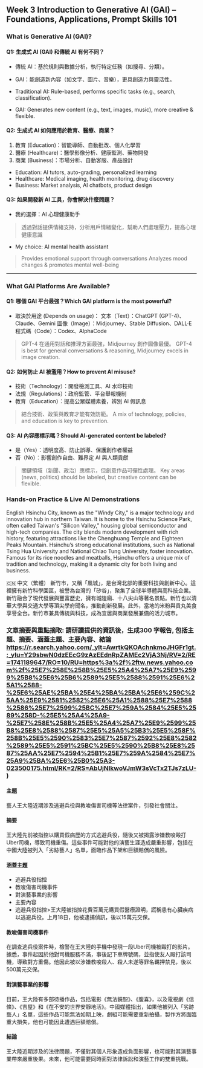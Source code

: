## Week 3 Introduction to Generative AI (GAI) – Foundations, Applications, Prompt Skills 101


### What is Generative AI (GAI)?
#### Q1: 生成式 AI (GAI) 和傳統 AI 有何不同？
 - 傳統 AI：基於規則與數據分析，執行特定任務（如搜尋、分類）。
 -  GAI：能創造新內容（如文字、圖片、音樂），更具創造力與靈活性。

- Traditional AI: Rule-based, performs specific tasks (e.g., search, classification).
- GAI: Generates new content (e.g., text, images, music), more creative & flexible.

#### Q2: 生成式 AI 如何應用於教育、醫療、商業？
1. 教育 (Education)：智能導師、自動批改、個人化學習
2. 醫療 (Healthcare)：醫學影像分析、健康監測、藥物開發
3. 商業 (Business)：市場分析、自動客服、產品設計

* Education: AI tutors, auto-grading, personalized learning
* Healthcare: Medical imaging, health monitoring, drug discovery
* Business: Market analysis, AI chatbots, product design

#### Q3: 如果開發新 AI 工具，你會解決什麼問題？
* 我的選擇：AI 心理健康助手 
>透過對話提供情緒支持，分析用戶情緒變化，幫助人們處理壓力，提高心理健康意識
* My choice: AI mental health assistant 
>Provides emotional support through conversations
>Analyzes mood changes & promotes mental well-being
---
### What GAI Platforms Are Available?

#### Q1: 哪個 GAI 平台最強？Which GAI platform is the most powerful?
* 取決於用途 (Depends on usage)：
文本（Text）：ChatGPT (GPT-4)、Claude、Gemini
圖像（Image）：Midjourney、Stable Diffusion、DALL·E
程式碼（Code）：Codex、AlphaCode
>GPT-4 在通用對話和推理方面最強，Midjourney 創作圖像最優。
> GPT-4 is best for general conversations & reasoning, Midjourney excels in image creation.

#### Q2: 如何防止 AI 被濫用？How to prevent AI misuse?
* 技術（Technology）：開發檢測工具、AI 水印技術
* 法規（Regulations）：政府監管、平台舉報機制
* 教育（Education）：提高公眾媒體素養，辨別 AI 假訊息

> 結合技術、政策與教育才能有效防範。
> A mix of technology, policies, and education is key to prevention.

#### Q3: AI 內容應標示嗎？Should AI-generated content be labeled?
* 是（Yes）：透明度高、防止誤導、保護創作者權益
* 否（No）：影響創作自由、難界定 AI 與人類貢獻

> 關鍵領域（新聞、政治）應標示，但創意作品可彈性處理。
>  Key areas (news, politics) should be labeled, but creative content can be flexible.

### Hands-on Practice & Live AI Demonstrations

English
Hsinchu City, known as the "Windy City," is a major technology and innovation hub in northern Taiwan. It is home to the Hsinchu Science Park, often called Taiwan's "Silicon Valley," housing global semiconductor and high-tech companies. The city blends modern development with rich history, featuring attractions like the Chenghuang Temple and Eighteen Peaks Mountain. Hsinchu’s strong educational institutions, such as National Tsing Hua University and National Chiao Tung University, foster innovation. Famous for its rice noodles and meatballs, Hsinchu offers a unique mix of tradition and technology, making it a dynamic city for both living and business.

🇨🇳 中文（繁體）
新竹市，又稱「風城」，是台灣北部的重要科技與創新中心。這裡擁有新竹科學園區，被譽為台灣的「矽谷」，聚集了全球半導體與高科技企業。新竹融合了現代發展與豐富歷史，擁有城隍廟、十八尖山等著名景點。新竹也以清華大學與交通大學等頂尖學府聞名，推動創新發展。此外，當地的米粉與貢丸美食享譽全台。新竹市兼具傳統與科技，成為宜居與商業發展兼備的活力城市。


### 文章摘要與重點摘取: 請研讀提供的資訊後，生成300 字報告, 包括主題、摘要、涵蓋主題、主要內容、結論 https://r.search.yahoo.com/_ylt=AwrtkQKOAchnkmoJHGFr1gt.;_ylu=Y29sbwN0dzEEcG9zAzEEdnRpZAMEc2VjA3Nj/RV=2/RE=1741189647/RO=10/RU=https%3a%2f%2ftw.news.yahoo.com%2f%25E7%258E%258B%25E5%25A4%25A7%25E9%2599%25B8%25E6%25B6%2589%25E5%2588%2591%25E6%25A1%2588-%25E6%25AE%25BA%25E4%25BA%25BA%25E6%259C%25AA%25E9%2581%2582%25E6%25A1%2588%25E7%2588%2586%25E7%2599%25BC%25E7%259A%2584%25E5%2589%258D-%25E5%25A4%25A9-%25E7%258E%258B%25E5%25A4%25A7%25E9%2599%25B8%25E8%2588%2587%25E5%25A5%25B3%25E5%258F%258B%25E5%2590%2583%25E7%2587%2592%25E8%2582%2589%25E5%2591%25BC%25E5%2590%25B8%25E8%2587%25AA%25E7%2594%25B1%25E7%259A%2584%25E7%25A9%25BA%25E6%25B0%25A3-023500175.html/RK=2/RS=AbUjNlkwoVJmW3sVcTx2TJs7zLU-)

#### 主題
藝人王大陸近期涉及逃避兵役與教唆傷害司機等法律案件，引發社會關注。

#### 摘要
王大陸先前被指控以購買假病歷的方式逃避兵役，隨後又被揭露涉嫌教唆毆打Uber司機，導致司機重傷。這些事件可能對他的演藝生涯造成嚴重影響，包括在中國大陸被列入「劣跡藝人」名單，面臨作品下架和巨額賠償的風險。

#### 涵蓋主題
* 逃避兵役指控
* 教唆傷害司機事件
* 對演藝事業的影響
* 主要內容
* 逃避兵役指控>王大陸被指控花費百萬元購買假醫療證明，謊稱患有心臟疾病以逃避兵役。上月18日，他被逮捕偵訊，後以15萬元交保。

#### 教唆傷害司機事件
在調查逃兵役案件時，檢警在王大陸的手機中發現一段Uber司機被毆打的影片。據悉，事件起因於他對司機服務不滿，事後記下車牌號碼，並指使友人毆打該司機，導致對方重傷。他因此被以涉嫌教唆殺人、殺人未遂等罪名羈押禁見，後以500萬元交保。

#### 對演藝事業的影響
目前，王大陸有多部待播作品，包括電影《無法饒恕》、《腹喜》，以及電視劇《信條》、《吉屋》和《在不安的世界安靜地活》。中國媒體指出，如果他被列入「劣跡藝人」名單，這些作品可能無法如期上映，劇組可能需要重新拍攝，製作方將面臨重大損失，他也可能因此遭遇巨額賠償。
#### 結論
王大陸近期涉及的法律問題，不僅對其個人形象造成負面影響，也可能對其演藝事業帶來嚴重後果。未來，他可能需要同時面對法律訴訟和演藝工作的雙重挑戰。
